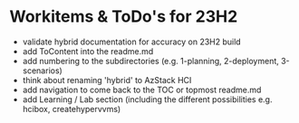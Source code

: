 # Workitems & ToDo's for 23H2

- validate hybrid documentation for accuracy on 23H2 build
- add ToContent into the readme.md
- add numbering to the subdirectories (e.g. 1-planning, 2-deployment, 3-scenarios)
- think about renaming 'hybrid' to AzStack HCI
- add navigation to come back to the TOC or topmost readme.md
- add Learning / Lab section (including the different possibilities e.g. hcibox, createhypervvms)
